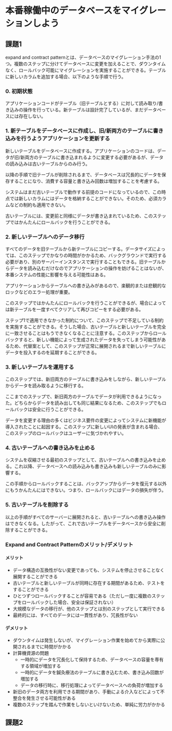 # 本番稼働中のデータベースをマイグレーションしよう

## 課題1

expand and contract patternとは、データベースのマイグレーション手法の1つ。複数のステップに分けてデータベースに変更を加えることで、ダウンタイムなく、ロールバック可能にマイグレーションを実施することができる。テーブルに新しいカラムを追加する場合、以下のような手順で行う。

### 0. 初期状態

アプリケーションコードがテーブル（旧テーブルとする）に対して読み取り/書き込みの操作を行っている。新テーブルは設計完了しているが、まだデータベースには存在しない。

### 1. 新テーブルをデータベースに作成し、旧/新両方のテーブルに書き込みを行うようアプリケーションを更新する

新しいテーブルをデータベースに作成する。アプリケーションのコードは、データが旧/新両方のテーブルに書き込まれるように変更する必要があるが、データの読み込みは古いテーブルからのみ行う。

以降の手順で旧テーブルが削除されるまで、データベースは冗長的にデータを保存することになり、消費する容量と書き込み回数は増加することを考慮する。

システムはまだ古いテーブルで動作する前提のコードになっているので、この時点では新しいカラムにはデータを格納することができない。そのため、必須カラムなどの制約も適用できない。

古いテーブルには、変更前と同様にデータが書き込まれているため、このステップではかんたんにロールバックを行うことができる。

### 2. 新しいテーブルへのデータ移行

すべてのデータを旧テーブルから新テーブルにコピーする。データサイズによっては、このステップでかなりの時間がかかるため、バックグラウンドで実行する必要があり、別のサーバーインスタンスで実行することもできる。旧テーブルからデータを読み込むだけなのでアプリケーションの操作を妨げることはないが、本番システムの性能に影響を与える可能性はある。

アプリケーションからテーブルへの書き込みがあるので、楽観的または悲観的なロックなどのエラー処理が重要。

このステップではかんたんにロールバックを行うことができるが、場合によっては新テーブルを一度すべてクリアして再びコピーをする必要がある。

ステップ1で適用できなかった制約について、このステップで不足している制約を実施することができる。そうした場合、古いテーブルと新しいテーブルを完全に一致させることはもうできなくなることに注意する。このステップからロールバックすると、新しい機能によって生成されたデータを失ってしまう可能性があるため、代替案として、このステップが正常に展開されるまで新しいテーブルにデータを投入するのを延期することができる。

### 3. 新しいテーブルを運用する

このステップでは、新旧両方のテーブルに書き込みをしながら、新しいテーブルからデータを読み取るように移行する。

ここまでのステップで、新旧両方のテーブルでデータが利用できるようになった。どちらからデータを読み出しても同じ結果になるため、このステップでもロールバックは安全に行うことができる。

データを変更する理由の多くはビジネス要件の変更によってシステムに新機能が導入されたことに起因する。このステップに新しいUIの発表が含まれる場合、このステップのロールバックはユーザーに気づかれやすい。

### 4. 古いテーブルへの書き込みを止める

システムを収縮させる最初のステップとして、古いテーブルへの書き込みを止める。これ以降、データベースへの読み込みも書き込みも新しいテーブルのみに影響する。

この手順からロールバックすることは、バックアップからデータを復元する以外にもうかんたんにはできない。つまり、ロールバックにはデータの損失が伴う。

### 5. 古いテーブルを削除する

以上の手順がすべてのサーバーに展開されると、古いテーブルへの書き込み操作はできなくなる。したがって、これで古いテーブルをデータベースから安全に削除することができる。

### Expand and Contract Patternのメリット/デメリット

#### メリット

- データ構造の互換性がない変更であっても、システムを停止させることなく展開することができる
- 古いテーブルと新しいテーブルが同時に存在する期間があるため、テストをすることができる
- ひとつずつロールバックすることが容易である（ただし一度に複数のステップをロールバックした場合、安全は保証されない）
- 大規模なデータの移行が、他のステップとは別のステップとして実行できる
- 最終的には、すべてのデータには一貫性があり、冗長性がない

#### デメリット

- ダウンタイムは発生しないが、マイグレーション作業を始めてから実際に公開されるまでに時間がかかる
- 計算機資源の問題
  - 一時的にデータを冗長化して保持するため、データベースの容量を専有する領域が増加する
  - 一時的にデータを鍼灸療法のテーブルに書き込むため、書き込み回数が増加する
  - データの移行時に、移行処理によってデータベースへの負荷が増加する
- 新旧のデータ両方を利用できる期間があり、手動による介入などによって不整合を発生させる可能性がある
- 複数のステップを踏んで作業をしないといけないため、単純に労力がかかる

## 課題2
